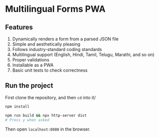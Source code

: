 # Multilingual Forms PWA

## Features

1. Dynamically renders a form from a parsed JSON file
2. Simple and aesthetically pleasing
3. Follows industry-standard coding standards
4. Multilingual support (English, Hindi, Tamil, Telugu, Marathi, and so on)
5. Proper validations
6. Installable as a PWA
7. Basic unit tests to check correctness

## Run the project

First clone the repository, and then `cd` into it/

```sh
npm install
```

```sh
npm run build && npx http-server dist
# Press y when asked
```

Then open `localhost:8080` in the browser.
